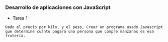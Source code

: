 ### Desarrollo de aplicaciones con JavaScript
* Tarea 1 
~~~
Dado el precio por kilo, y el peso, Crear un programa usado Javascript que determine cuánto pagará una persona que compre manzanas es esa frutería.
~~~